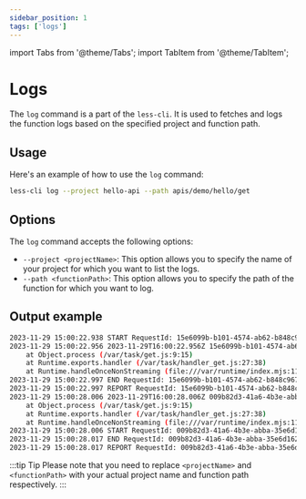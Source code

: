 ```yaml
---
sidebar_position: 1
tags: ['logs']
---
```


import Tabs from '@theme/Tabs';
import TabItem from '@theme/TabItem';

# Logs

The `log` command is a part of the `less-cli`. It is used to fetches and logs the function logs based on the specified project and function path.

## Usage

Here's an example of how to use the `log` command:

```bash
less-cli log --project hello-api --path apis/demo/hello/get
```

## Options

The `log` command accepts the following options:

- `--project <projectName>`: This option allows you to specify the name of your project for which you want to list the logs.
- `--path <functionPath>`: This option allows you to specify the path of the function for which you want to log.

## Output example

```bash
2023-11-29 15:00:22.938 START RequestId: 15e6099b-b101-4574-ab62-b848c967ee29 Version: $LATEST
2023-11-29 15:00:22.956 2023-11-29T16:00:22.956Z 15e6099b-b101-4574-ab62-b848c967ee29 ERROR Error: test error
    at Object.process (/var/task/get.js:9:15)
    at Runtime.exports.handler (/var/task/handler_get.js:27:38)
    at Runtime.handleOnceNonStreaming (file:///var/runtime/index.mjs:1173:29)
2023-11-29 15:00:22.997 END RequestId: 15e6099b-b101-4574-ab62-b848c967ee29
2023-11-29 15:00:22.997 REPORT RequestId: 15e6099b-b101-4574-ab62-b848c967ee29 Duration: 58.87 ms Billed Duration: 59 ms Memory Size: 128 MB Max Memory Used: 58 MB Init Duration: 177.97 ms 
2023-11-29 15:00:28.006 2023-11-29T16:00:28.006Z 009b82d3-41a6-4b3e-abba-35e6d1628939 ERROR Error: test error
    at Object.process (/var/task/get.js:9:15)
    at Runtime.exports.handler (/var/task/handler_get.js:27:38)
    at Runtime.handleOnceNonStreaming (file:///var/runtime/index.mjs:1173:29)
2023-11-29 15:00:28.006 START RequestId: 009b82d3-41a6-4b3e-abba-35e6d1628939 Version: $LATEST
2023-11-29 15:00:28.017 END RequestId: 009b82d3-41a6-4b3e-abba-35e6d1628939
2023-11-29 15:00:28.017 REPORT RequestId: 009b82d3-41a6-4b3e-abba-35e6d1628939 Duration: 12.37 ms Billed Duration: 13 ms Memory Size: 128 MB Max Memory Used: 59 MB
```

:::tip Tip
Please note that you need to replace `<projectName>` and `<functionPath>` with your actual project name and function path respectively.
:::
